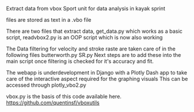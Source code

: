 Extract data from vbox Sport unit for data analysis in kayak sprint 

files are stored as text in a .vbo file

There are two files that extract data, 
get_data.py which works as a basic script,
readvbox2.py is an OOP script which is now also working

The Data filtering for velocity and stroke raste are taken care of in the following files 
butterworth.py SR.py
Next steps are to add these into the main script once filtering is checked for it's accuracy and fit.

The webapp is underdevelopment in Django with a Plotly Dash app to take care of the interactive aspect required for the graphing visuals
This can be accessed through plotly_vbo2.py


vbox.py is the basis of this code available here. https://github.com/quentinsf/vboxutils


